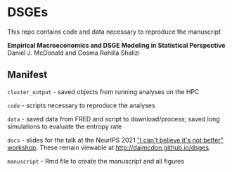 # DSGEs

This repo contains code and data necessary to reproduce the manuscript

**Empirical Macroeconomics and DSGE Modeling in Statistical
Perspective**  
Daniel J. McDonald and Cosma Rohilla Shalizi

## Manifest

`cluster_output` - saved objects from running analyses on the HPC

`code` - scripts necessary to reproduce the analyses

`data` - saved data from FRED and script to download/process; saved long simulations to evaluate the entropy rate

`docs` - slides for the talk at the NeurIPS 2021 ["I can't believe it's not better" workshop](https://i-cant-believe-its-not-better.github.io/neurips2021/). These remain viewable at <http://dajmcdon.github.io/dsges>.

`manuscript` - Rmd file to create the manuscript and all figures
